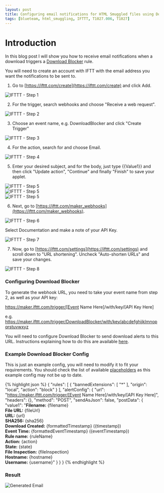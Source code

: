 ```yaml
---
layout: post
title: Configuring email notifications for HTML Smuggled files using Download Blocker and IFTTT
tags: [blueteam, html_smuggling, IFTTT, T1027.006, T1027]
---
```


# Introduction

In this blog post I will show you how to receive email notifications when a download triggers a [Download Blocker](https://chrome.google.com/webstore/detail/download-blocker/kippogcnigegkjidkpfpaeimabcoboak) rule.

You will need to create an account with IFTT with the email address you want the notifications to be sent to.  

1) Go to [https://ifttt.com/create](https://ifttt.com/create) and click Add.

![IFTTT - Step 1](/assets/img/downloadblocker-ifttt/1.PNG)

2) For the trigger, search webhooks and choose "Receive a web request".

![IFTTT - Step 2](/assets/img/downloadblocker-ifttt/2.PNG)

3) Choose an event name, e.g. DownloadBlocker and click "Create Trigger"

![IFTTT - Step 3](/assets/img/downloadblocker-ifttt/3.PNG)

4) For the action, search for and choose Email.

![IFTTT - Step 4](/assets/img/downloadblocker-ifttt/4.PNG)

5) Enter your desired subject, and for the body, just type \{\{Value1\}\} and then click "Update action", "Continue" and finally "Finish" to save your applet.

![IFTTT - Step 5](/assets/img/downloadblocker-ifttt/email.PNG)<br>
![IFTTT - Step 5](/assets/img/downloadblocker-ifttt/overview.PNG)<br>
![IFTTT - Step 5](/assets/img/downloadblocker-ifttt/finish.PNG)

6) Next, go to [https://ifttt.com/maker_webhooks](https://ifttt.com/maker_webhooks).

![IFTTT - Step 6](/assets/img/downloadblocker-ifttt/webhooks.PNG)

Select Documentation and make a note of your API Key.

![IFTTT - Step 7](/assets/img/downloadblocker-ifttt/key.PNG)

7) Now, go to [https://ifttt.com/settings](https://ifttt.com/settings) and scroll down to "URL shortening". Uncheck "Auto-shorten URLs" and save your changes.

![IFTTT - Step 8](/assets/img/downloadblocker-ifttt/urls.PNG)

### Configuring Download Blocker

To generate the webhook URL, you need to take your event name from step 2, as well as your API key:

https://maker.ifttt.com/trigger/[Event Name Here]/with/key/[API Key Here]  

e.g. https://maker.ifttt.com/trigger/DownloadBlocker/with/key/abcdefghijklmnopqrstuvwxyz

You will need to configure Download Blocker to send download alerts to this URL. Instructions explaining how to do this are available [here](https://github.com/SecurityJosh/DownloadBlocker#configuration).

### Example Download Blocker Config

This is just an example config, you will need to modify it to fit your requirements. You should check the list of available [placeholders](https://github.com/SecurityJosh/DownloadBlocker#alerts-optional) as this example config may not be up to date.

{% highlight json %}
{
  "rules": [
    {
      "bannedExtensions": [
        "*"
      ],
      "origin": "local",
      "action": "block"
    }
  ],
  "alertConfig": {
    "url": "https://maker.ifttt.com/trigger/[Event Name Here]/with/key/[API Key Here]",
    "headers": {},
    "method": "POST",
    "sendAsJson": false,
    "postData": {
      "value1": "<span style='white-space: nowrap'><b>Filename:</b> {filename}<br><b>File URL:</b> {fileUrl}<br><b>URL:</b> {url}<br><b>SHA256:</b> {sha256}<br><b>Download Created:</b> {formattedTimestamp} ({timestamp})<br><b>Event Time:</b> {formattedEventTimestamp} ({eventTimestamp})<br><b>Rule name:</b> {ruleName}<br><b>Action:</b> {action}<br><b>State:</b> {state}<br><b>File Inspection:</b> {fileInspection}<br><b>Hostname:</b> {hostname}<br><b>Username:</b> {username}</span>"
    }
  }
}
{% endhighlight %}

### Result

![Generated Email](/assets/img/downloadblocker-ifttt/generated_email.png)